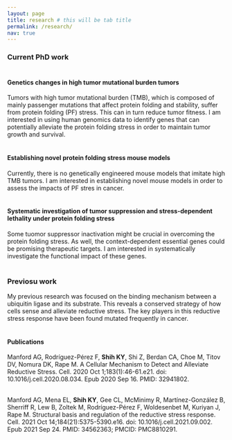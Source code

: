 ```yaml
---
layout: page
title: research # this will be tab title
permalink: /research/
nav: true
---
```


### <b> Current PhD work </b><br><br>

#### <b> Genetics changes in high tumor mutational burden tumors </b><br>
 Tumors with high tumor mutational burden (TMB), which is composed of mainly passenger mutations that affect protein folding and stability, suffer from protein folding (PF) stress. This can in turn reduce tumor fitness. I am interested in using human genomics data to identify genes that can potentially alleviate the protein folding stress in order to maintain tumor growth and survival.<br><br>

#### <b> Establishing novel protein folding stress mouse models </b><br>
 Currently, there is no genetically engineered mouse models that imitate high TMB tumors. I am interested in establishing novel mouse models in order to assess the impacts of PF stres in cancer. <br><br>

#### <b> Systematic investigation of tumor suppression and stress-dependent lethality under protein folding stress </b><br>
 Some tuomor suppressor inactivation might be crucial in overcoming the protein folding stress. As well, the context-dependent essential genes could be promising therapeutic targets. I am interested in systematically investigate the functional impact of these genes. <br><br>

### <b> Previosu work </b><br>
My previous research was focused on the binding mechanism between a ubiquitin ligase and its substrate. This reveals a conserved strategy of how cells sense and alleviate reductive stress. The key players in this reductive stress response have been found mutated frequently in cancer. <br><br>

#### <b> Publications </b><br>
Manford AG, Rodríguez-Pérez F, <b>Shih KY</b>, Shi Z, Berdan CA, Choe M, Titov DV, Nomura DK, Rape M. A Cellular Mechanism to Detect and Alleviate Reductive Stress. Cell. 2020 Oct 1;183(1):46-61.e21. doi: 10.1016/j.cell.2020.08.034. Epub 2020 Sep 16. PMID: 32941802. <br><br>

Manford AG, Mena EL, <b>Shih KY</b>, Gee CL, McMinimy R, Martínez-González B, Sherriff R, Lew B, Zoltek M, Rodríguez-Pérez F, Woldesenbet M, Kuriyan J, Rape M. Structural basis and regulation of the reductive stress response. Cell. 2021 Oct 14;184(21):5375-5390.e16. doi: 10.1016/j.cell.2021.09.002. Epub 2021 Sep 24. PMID: 34562363; PMCID: PMC8810291.


